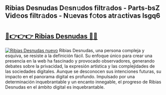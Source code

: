 ## Ribias Desnudas D𝚎sn𝚞dos filtr𝚊dos - Parts-bsZ Vid𝚎os filtr𝚊dos - N𝚞evas f𝚘tos atr𝚊ctivas lsgq6

# <h2><a href="http://mb4rjq.tromn.icu/?c=Ribias+Desnudas">🔗👉👉👉 Ribias Desnudas 🔗🔗</a></h2>

[![Ribias Desnudas nuevo](https://i.imgur.com/pEAQMta.gif)](http://mb4rjq.tromn.icu/?c=Ribias+Desnudas)
Ribias Desnudas, una persona compleja y esquiva, se resiste a la definición fácil. Su enfoque único para crear una presencia en la web ha fascinado y provocado observadores, generando debates sobre la privacidad, la expresión artística y las complejidades de las sociedades digitales. Aunque se desconocen sus intenciones futuras, su impacto en el panorama digital es profundo. Impulsado por una determinación inquebrantable y un encanto innegable, el progreso de Ribias Desnudas en el ámbito digital es inquebrantable.
